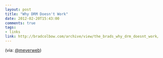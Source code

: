 ```yaml
---
layout: post
title: "Why DRM Doesn't Work"
date: 2012-02-20T15:43:00
comments: true
tags:
- links
link: http://bradcolbow.com/archive/view/the_brads_why_drm_doesnt_work/
---
```

(via: [@meyerweb](http://twitter.com/meyerweb/status/171707914300559361 "@meyerweb"))
